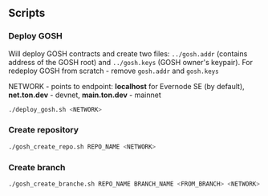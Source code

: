 ## Scripts

### Deploy GOSH

Will deploy GOSH contracts and create two files: `../gosh.addr` (contains address of the GOSH root) and `../gosh.keys` (GOSH owner's keypair). For redeploy GOSH from scratch - remove `gosh.addr` and `gosh.keys`

NETWORK - points to endpoint: **localhost** for Evernode SE (by default), **net.ton.dev** - devnet, **main.ton.dev** - mainnet
```sh
./deploy_gosh.sh <NETWORK>
```

### Create repository

```sh
./gosh_create_repo.sh REPO_NAME <NETWORK>
```

### Create branch

```sh
./gosh_create_branche.sh REPO_NAME BRANCH_NAME <FROM_BRANCH> <NETWORK>
```